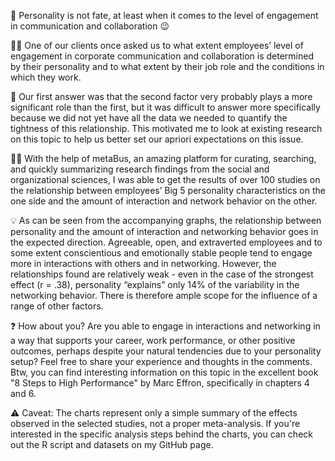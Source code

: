 🔮 Personality is not fate, at least when it comes to the level of engagement in communication and collaboration 😉

🙋‍♀️ One of our clients once asked us to what extent employees’ level of engagement in corporate communication and collaboration is determined by their personality and to what extent by their job role and the conditions in which they work. 

🤔 Our first answer was that the second factor very probably plays a more significant role than the first, but it was difficult to answer more specifically because we did not yet have all the data we needed to quantify the tightness of this relationship. This motivated me to look at existing research on this topic to help us better set our apriori expectations on this issue.

👩‍🎓 With the help of metaBus, an amazing platform for curating, searching, and quickly summarizing research findings from the social and organizational sciences, I was able to get the results of over 100 studies on the relationship between employees’ Big 5 personality characteristics on the one side and the amount of interaction and network behavior on the other.

💡 As can be seen from the accompanying graphs, the relationship between personality and the amount of interaction and networking behavior goes in the expected direction. Agreeable, open, and extraverted employees and to some extent conscientious and emotionally stable people tend to engage more in interactions with others and in networking. However, the relationships found are relatively weak - even in the case of the strongest effect (r = .38), personality “explains” only 14% of the variability in the networking behavior. There is therefore ample scope for the influence of a range of other factors.

❓ How about you? Are you able to engage in interactions and networking in a way that supports your career, work performance, or other positive outcomes, perhaps despite your natural tendencies due to your personality setup? Feel free to share your experience and thoughts in the comments. Btw, you can find interesting information on this topic in the excellent book "8 Steps to High Performance" by Marc Effron, specifically in chapters 4 and 6.  

⚠️ Caveat: The charts represent only a simple summary of the effects observed in the selected studies, not a proper meta-analysis. If you're interested in the specific analysis steps behind the charts, you can check out the R script and datasets on my GitHub page.
